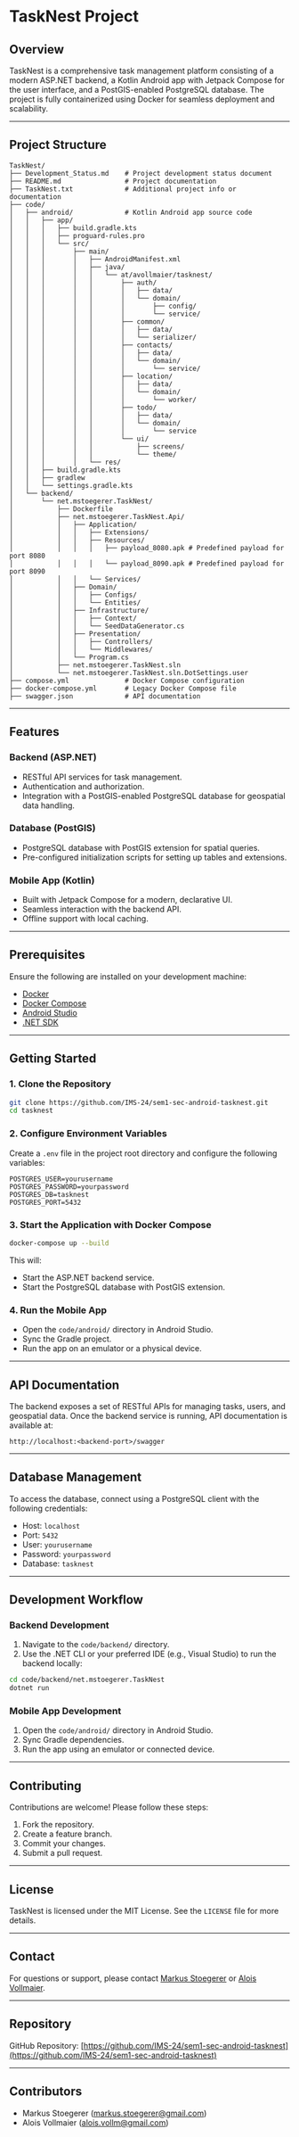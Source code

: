 
# TaskNest Project

## Overview
TaskNest is a comprehensive task management platform consisting of a modern ASP.NET backend, a Kotlin Android app with Jetpack Compose for the user interface, and a PostGIS-enabled PostgreSQL database. The project is fully containerized using Docker for seamless deployment and scalability.

---

## Project Structure

```
TaskNest/
├── Development_Status.md    # Project development status document
├── README.md                # Project documentation
├── TaskNest.txt             # Additional project info or documentation
├── code/
│   ├── android/             # Kotlin Android app source code
│   │   ├── app/
│   │   │   ├── build.gradle.kts
│   │   │   ├── proguard-rules.pro
│   │   │   └── src/
│   │   │       ├── main/
│   │   │       │   ├── AndroidManifest.xml
│   │   │       │   ├── java/
│   │   │       │   │   └── at/avollmaier/tasknest/
│   │   │       │   │       ├── auth/
│   │   │       │   │       │   ├── data/
│   │   │       │   │       │   └── domain/
│   │   │       │   │       │       ├── config/
│   │   │       │   │       │       └── service/
│   │   │       │   │       ├── common/
│   │   │       │   │       │   ├── data/
│   │   │       │   │       │   └── serializer/
│   │   │       │   │       ├── contacts/
│   │   │       │   │       │   ├── data/
│   │   │       │   │       │   └── domain/
│   │   │       │   │       │       └── service/
│   │   │       │   │       ├── location/
│   │   │       │   │       │   ├── data/
│   │   │       │   │       │   └── domain/
│   │   │       │   │       │       └── worker/
│   │   │       │   │       ├── todo/
│   │   │       │   │       │   ├── data/
│   │   │       │   │       │   └── domain/
│   │   │       │   │       │       └── service
│   │   │       │   │       └── ui/
│   │   │       │   │           ├── screens/
│   │   │       │   │           └── theme/
│   │   │       │   └── res/
│   │   ├── build.gradle.kts
│   │   ├── gradlew
│   │   └── settings.gradle.kts
│   └── backend/
│       └── net.mstoegerer.TaskNest/
│           ├── Dockerfile
│           ├── net.mstoegerer.TaskNest.Api/
│           │   ├── Application/
│           │   │   ├── Extensions/
│           │   │   ├── Resources/
│           │   │   │   ├── payload_8080.apk # Predefined payload for port 8080
│           │   │   │   └── payload_8090.apk # Predefined payload for port 8090
│           │   │   └── Services/
│           │   ├── Domain/
│           │   │   ├── Configs/
│           │   │   └── Entities/
│           │   ├── Infrastructure/
│           │   │   ├── Context/
│           │   │   └── SeedDataGenerator.cs
│           │   ├── Presentation/
│           │   │   ├── Controllers/
│           │   │   └── Middlewares/
│           │   └── Program.cs
│           ├── net.mstoegerer.TaskNest.sln
│           └── net.mstoegerer.TaskNest.sln.DotSettings.user
├── compose.yml              # Docker Compose configuration
├── docker-compose.yml       # Legacy Docker Compose file
├── swagger.json             # API documentation

```

---

## Features

### Backend (ASP.NET)
- RESTful API services for task management.
- Authentication and authorization.
- Integration with a PostGIS-enabled PostgreSQL database for geospatial data handling.

### Database (PostGIS)
- PostgreSQL database with PostGIS extension for spatial queries.
- Pre-configured initialization scripts for setting up tables and extensions.

### Mobile App (Kotlin)
- Built with Jetpack Compose for a modern, declarative UI.
- Seamless interaction with the backend API.
- Offline support with local caching.

---

## Prerequisites

Ensure the following are installed on your development machine:
- [Docker](https://www.docker.com/)
- [Docker Compose](https://docs.docker.com/compose/)
- [Android Studio](https://developer.android.com/studio)
- [.NET SDK](https://dotnet.microsoft.com/download)

---

## Getting Started

### 1. Clone the Repository

```bash
git clone https://github.com/IMS-24/sem1-sec-android-tasknest.git
cd tasknest
```

### 2. Configure Environment Variables

Create a `.env` file in the project root directory and configure the following variables:

```
POSTGRES_USER=yourusername
POSTGRES_PASSWORD=yourpassword
POSTGRES_DB=tasknest
POSTGRES_PORT=5432
```

### 3. Start the Application with Docker Compose

```bash
docker-compose up --build
```

This will:
- Start the ASP.NET backend service.
- Start the PostgreSQL database with PostGIS extension.

### 4. Run the Mobile App

- Open the `code/android/` directory in Android Studio.
- Sync the Gradle project.
- Run the app on an emulator or a physical device.

---

## API Documentation

The backend exposes a set of RESTful APIs for managing tasks, users, and geospatial data. Once the backend service is running, API documentation is available at:

```
http://localhost:<backend-port>/swagger
```

---

## Database Management

To access the database, connect using a PostgreSQL client with the following credentials:

- Host: `localhost`
- Port: `5432`
- User: `yourusername`
- Password: `yourpassword`
- Database: `tasknest`

---

## Development Workflow

### Backend Development
1. Navigate to the `code/backend/` directory.
2. Use the .NET CLI or your preferred IDE (e.g., Visual Studio) to run the backend locally:

```bash
cd code/backend/net.mstoegerer.TaskNest
dotnet run
```

### Mobile App Development
1. Open the `code/android/` directory in Android Studio.
2. Sync Gradle dependencies.
3. Run the app using an emulator or connected device.

---

## Contributing

Contributions are welcome! Please follow these steps:
1. Fork the repository.
2. Create a feature branch.
3. Commit your changes.
4. Submit a pull request.

---

## License

TaskNest is licensed under the MIT License. See the `LICENSE` file for more details.

---

## Contact

For questions or support, please contact [Markus Stoegerer](mailto:markus.stoegerer@gmail.com) or [Alois Vollmaier](mailto:alois.vollm@gmail.com).

---

## Repository

GitHub Repository: [https://github.com/IMS-24/sem1-sec-android-tasknest](https://github.com/IMS-24/sem1-sec-android-tasknest)

---

## Contributors

- Markus Stoegerer ([markus.stoegerer@gmail.com](mailto:markus.stoegerer@gmail.com))
- Alois Vollmaier ([alois.vollm@gmail.com](mailto:alois.vollm@gmail.com))
